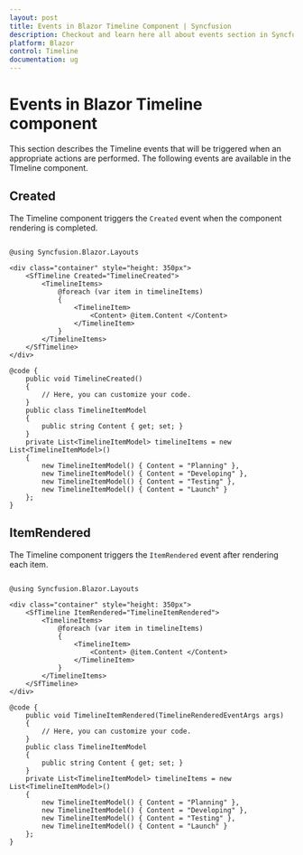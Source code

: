 ```yaml
---
layout: post
title: Events in Blazor Timeline Component | Syncfusion
description: Checkout and learn here all about events section in Syncfusion Blazor Timeline component and more details.
platform: Blazor
control: Timeline
documentation: ug
---
```


# Events in Blazor Timeline component

This section describes the Timeline events that will be triggered when an appropriate actions are performed. The following events are available in the TImeline component.

## Created

The Timeline component triggers the `Created` event when the component rendering is completed.

```cshtml

@using Syncfusion.Blazor.Layouts

<div class="container" style="height: 350px">
    <SfTimeline Created="TimelineCreated">
        <TimelineItems>
            @foreach (var item in timelineItems)
            {
                <TimelineItem>
                    <Content> @item.Content </Content>
                </TimelineItem>
            }
        </TimelineItems>
    </SfTimeline>
</div>

@code {
    public void TimelineCreated()
    {
        // Here, you can customize your code.
    }
    public class TimelineItemModel
    {
        public string Content { get; set; }
    }
    private List<TimelineItemModel> timelineItems = new List<TimelineItemModel>()
    {
        new TimelineItemModel() { Content = "Planning" },
        new TimelineItemModel() { Content = "Developing" },
        new TimelineItemModel() { Content = "Testing" },
        new TimelineItemModel() { Content = "Launch" }
    };
}

```

## ItemRendered

The Timeline component triggers the `ItemRendered` event after rendering each item.

```cshtml

@using Syncfusion.Blazor.Layouts

<div class="container" style="height: 350px">
    <SfTimeline ItemRendered="TimelineItemRendered">
        <TimelineItems>
            @foreach (var item in timelineItems)
            {
                <TimelineItem>
                    <Content> @item.Content </Content>
                </TimelineItem>
            }
        </TimelineItems>
    </SfTimeline>
</div>

@code {
    public void TimelineItemRendered(TimelineRenderedEventArgs args)
    {
        // Here, you can customize your code.
    }
    public class TimelineItemModel
    {
        public string Content { get; set; }
    }
    private List<TimelineItemModel> timelineItems = new List<TimelineItemModel>()
    {
        new TimelineItemModel() { Content = "Planning" },
        new TimelineItemModel() { Content = "Developing" },
        new TimelineItemModel() { Content = "Testing" },
        new TimelineItemModel() { Content = "Launch" }
    };
}

```
